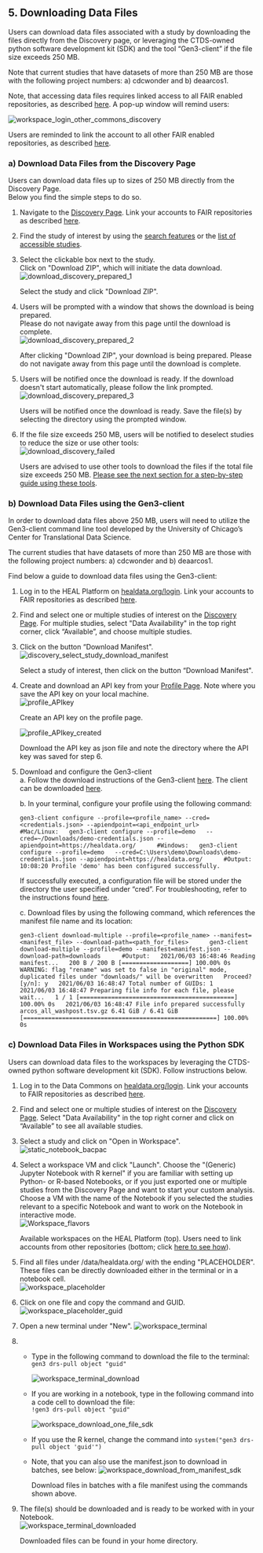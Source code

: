 5\. Downloading Data Files
--------------------------

Users can download data files associated with a study by downloading the files directly from the Discovery page, or leveraging the CTDS-owned python software development kit (SDK) and the tool “Gen3-client” if the file size exceeds 250 MB.

Note that current studies that have datasets of more than 250 MB are those with the following project numbers: a) cdcwonder and b) deaarcos1.

Note, that accessing data files requires linked access to all FAIR enabled repositories, as described [here](#LinkingAccessTo). A pop-up window will remind users:

![workspace_login_other_commons_discovery](img/workspace_login_other_commons_discovery.png)

Users are reminded to link the account to all other FAIR enabled repositories, as described [here](#LinkingAccessTo).

### a) Download Data Files from the Discovery Page

Users can download data files up to sizes of 250 MB directly from the Discovery Page.  
Below you find the simple steps to do so.

1.  Navigate to the [Discovery Page](#Discovery). Link your accounts to FAIR repositories as described [here](#LinkingAccessTo).  
      
    
2.  Find the study of interest by using the [search features](#SearchFeatures) or the [list of accessible studies](#FindAvailableDatasets).  
      
    
3.  Select the clickable box next to the study.  
    Click on "Download ZIP", which will initiate the data download.  
    ![download_discovery_prepared_1](img/download_discovery_prepared_1.png)
    
    Select the study and click "Download ZIP".
    
      
    
4.  Users will be prompted with a window that shows the download is being prepared.  
    Please do not navigate away from this page until the download is complete.  
    ![download_discovery_prepared_2](img/download_discovery_prepared_2.png)
    
    After clicking "Download ZIP", your download is being prepared. Please do not navigate away from this page until the download is complete.
    
      
    
5.  Users will be notified once the download is ready. If the download doesn't start automatically, please follow the link prompted.  
    ![download_discovery_prepared_3](img/download_discovery_prepared_3.png)
    
    Users will be notified once the download is ready. Save the file(s) by selecting the directory using the prompted window.
    
      
    
6.  If the file size exceeds 250 MB, users will be notified to deselect studies to reduce the size or use other tools:  
    ![download_discovery_failed](img/download_discovery_failed.png)
    
    Users are advised to use other tools to download the files if the total file size exceeds 250 MB. [Please see the next section for a step-by-step guide using these tools](#DownloadFilesClientSDK).
    
      
    

### b) Download Data Files using the Gen3-client

In order to download data files above 250 MB, users will need to utilize the Gen3-client command line tool developed by the University of Chicago’s Center for Translational Data Science.

The current studies that have datasets of more than 250 MB are those with the following project numbers: a) cdcwonder and b) deaarcos1.

Find below a guide to download data files using the Gen3-client:

1.  Log in to the HEAL Platform on [healdata.org/login](https://healdata.org/login). Link your accounts to FAIR repositories as described [here](#LinkingAccessTo).  
      
    
2.  Find and select one or multiple studies of interest on the [Discovery Page](https://healdata.org/discovery). For multiple studies, select "Data Availability" in the top right corner, click “Available”, and choose multiple studies.
  
4.  Click on the button “Download Manifest".  
    ![discovery_select_study_download_manifest](img/discovery_select_study_download_manifest.png)
    
    Select a study of interest, then click on the button “Download Manifest".
    
      
      
    
5.  Create and download an API key from your [Profile Page](https://healdata.org/identity). Note where you save the API key on your local machine.  
    ![profile_APIkey](img/profile_APIkey.png)
    
    Create an API key on the profile page.
    
      
      
    ![profile_APIkey_created](img/profile_APIkey_created.png)
    
    Download the API key as json file and note the directory where the API key was saved for step 6.
    
      
      
    
6.  Download and configure the Gen3-client  
    a. Follow the download instructions of the Gen3-client [here](https://gen3.org/resources/user/gen3-client/#1-installation-instructions). The client can be downloaded [here](https://github.com/uc-cdis/cdis-data-client/releases/latest).  
      
    b. In your terminal, configure your profile using the following command:  
      
    `gen3-client configure --profile=<profile_name> --cred=<credentials.json> --apiendpoint=<api_endpoint_url>      #Mac/Linux:   gen3-client configure --profile=demo   --cred=~/Downloads/demo-credentials.json --apiendpoint=https://healdata.org/      #Windows:   gen3-client configure --profile=demo   --cred=C:\Users\demo\Downloads\demo-credentials.json --apiendpoint=https://healdata.org/      #Output:   10:08:20 Profile 'demo' has been configured successfully.   ` 
     
    If successfully executed, a configuration file will be stored under the directory the user specified under “cred”. For troubleshooting, refer to the instructions found [here](https://gen3.org/resources/user/gen3-client/#2-configure-a-profile-with-credentials).  
      
    c. Download files by using the following command, which references the manifest file name and its location:  
      
    `gen3-client download-multiple --profile=<profile_name> --manifest=<manifest_file> --download-path=<path_for_files>      gen3-client download-multiple --profile=demo --manifest=manifest.json --download-path=downloads      #Output:   2021/06/03 16:48:46 Reading manifest...   200 B / 200 B [===================] 100.00% 0s   WARNING: flag "rename" was set to false in "original" mode, duplicated files under "downloads/" will be overwritten   Proceed? [y/n]: y   2021/06/03 16:48:47 Total number of GUIDs: 1   2021/06/03 16:48:47 Preparing file info for each file, please wait...   1 / 1 [============================================] 100.00% 0s   2021/06/03 16:48:47 File info prepared successfully   arcos_all_washpost.tsv.gz 6.41 GiB / 6.41 GiB [=======================================================] 100.00% 0s      `
  

### c) Download Data Files in Workspaces using the Python SDK

Users can download data files to the workspaces by leveraging the CTDS-owned python software development kit (SDK). Follow instructions below.

1.  Log in to the Data Commons on [healdata.org/login](https://healdata.org/login). Link your accounts to FAIR repositories as described [here](#LinkingAccessTo).  
      
    
2.  Find and select one or multiple studies of interest on the [Discovery Page](https://healdata.org/discovery). Select "Data Availability" in the top right corner and click on “Available” to see all available studies.  
      
    
3.  Select a study and click on "Open in Workspace".  
    ![static_notebook_bacpac](img/static_notebook_bacpac.png)  
      
    
4.  Select a workspace VM and click "Launch". Choose the "(Generic) Jupyter Notebook with R kernel" if you are familiar with setting up Python- or R-based Notebooks, or if you just exported one or multiple studies from the Discovery Page and want to start your custom analysis. Choose a VM with the name of the Notebook if you selected the studies relevant to a specific Notebook and want to work on the Notebook in interactive mode.  
    ![Workspace_flavors](img/workspace_flavors.png)
    
    Available workspaces on the HEAL Platform (top). Users need to link accounts from other repositories (bottom; click [here to see how](#LinkingAccessTo)).
    
      
      
    
5.  Find all files under /data/healdata.org/ with the ending "PLACEHOLDER". These files can be directly downloaded either in the terminal or in a notebook cell.  
    ![workspace_placeholder](img/workspace_placeholder.png)  
      
    
6.  Click on one file and copy the command and GUID.  
    ![workspace_placeholder_guid](img/workspace_placeholder_guid.png)  
      
    
7.  Open a new terminal under "New". ![workspace_terminal](img/workspace_terminal.png)  
      
    
8.  *   Type in the following command to download the file to the terminal:  
        `gen3 drs-pull object "guid"`  
          
        ![workspace_terminal_download](img/workspace_terminal_download.png)  
          
        
    *   If you are working in a notebook, type in the following command into a code cell to download the file:  
        `!gen3 drs-pull object "guid"`  
          
        ![workspace_download_one_file_sdk](img/workspace_download_one_file_sdk.png)  
          
        
    *   If you use the R kernel, change the command into `system("gen3 drs-pull object 'guid'")`  
          
        
    *   Note, that you can also use the manifest.json to download in batches, see below: ![workspace_download_from_manifest_sdk](img/workspace_download_from_manifest_sdk.png)
        
        Download files in batches with a file manifest using the commands shown above.
        
          
          
        
9.  The file(s) should be downloaded and is ready to be worked with in your Notebook.  
    ![workspace_terminal_downloaded](img/workspace_terminal_downloaded.png)
    
    Downloaded files can be found in your home directory.